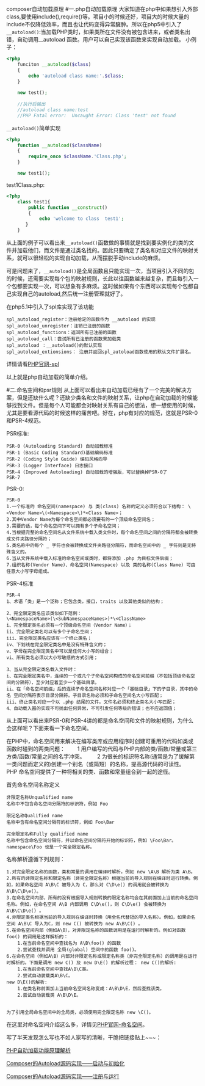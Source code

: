 composer自动加载原理
#一.php自动加载原理
大家知道在php中如果想引入外部class,要使用include(),require()等。项目小的时候还好，项目大的时候大量的include不仅降低效率，而且也让代码变得异常臃肿。所以在php5中引入了`__autoload()`:当加载PHP类时，如果类所在文件没有被包含进来，或者类名出错，自动调用__autoload 函数。用户可以自己实现该函数来实现自动加载。
小例子：
```php
<?php
    funciton __autoload($class)
    {
        echo 'autoload class name:'.$class;
    }
    
    new test();
    
    //执行后输出
    //autoload class name:test
    //PHP Fatal error:  Uncaught Error: Class 'test' not found
```
`__autoload()`简单实现
```php
<?php
    function __autoload($className)
    {
        require_once $className.'Class.php';
    }

    new test1();
```
test1Class.php:
```php
<?php
    class test1{
        public function __construct()
        {
            echo 'welcome to class  test1';
       }
    }
```
从上面的例子可以看出来`__autoload()`函数做的事情就是找到要实例化的类的文件并加载他们，而文件是通过类名找的。因此只要确定了类名和对应文件的映射关系，就可以很轻松的实现自动加载，从而摆脱手动include的麻烦。

可是问题来了，`__autoload()`是全局函数且只能实现一次，当项目引入不同的包的时候，还需要实现每个包的映射规则，长此以往函数越来越复杂，而且每引入一个包都要实现一次，可以想象有多麻烦。这时候如果有个东西可以实现每个包都自己实现自己的autoload,然后统一注册管理就好了。

在php5.1中引入了spl库实现了该功能
```
spl_autoload_register：注册给定的函数作为 __autoload 的实现
spl_autoload_unregister：注销已注册的函数
spl_autoload_functions：返回所有已注册的函数
spl_autoload_call：尝试所有已注册的函数来加载类
spl_autoload ：__autoload()的默认实现
spl_autoload_extionsions： 注册并返回spl_autoload函数使用的默认文件扩展名。
```
详情请看[PHP官网-spl](http://php.net/manual/zh/function.spl-autoload-register.php)

以上就是php自动加载的简单介绍。

#二.命名空间和psr规则
从上面可以看出来自动加载已经有了一个完美的解决方案，但是还缺什么呢？还缺少类名和文件的映射关系，让php在自动加载的时候能够找到文件。但是每个人可能都会对映射关系有自己的想法，想一想使用的时候，尤其是要看源代码的时候这样的痛苦吧。好在，php有对应的规范，这就是PSR-0和PSR-4规范。

PSR标准:
```
PSR-0 (Autoloading Standard) 自动加载标准
PSR-1 (Basic Coding Standard)基础编码标准
PSR-2 (Coding Style Guide) 编码风格向导
PSR-3 (Logger Interface) 日志接口
PSR-4 (Improved Autoloading) 自动加载的增强版，可以替换掉PSR-0了
PSR-7
```

PSR-0:

```
PSR-0
1.一个标准的 命名空间(namespace) 与 类(class) 名称的定义必须符合以下结构： \<Vendor Name>\(<Namespace>\)*<Class Name>；
2.其中Vendor Name为每个命名空间都必须要有的一个顶级命名空间名；
3.需要的话，每个命名空间下可以拥有多个子命名空间；
4.当根据完整的命名空间名从文件系统中载入类文件时，每个命名空间之间的分隔符都会被转换成文件夹路径分隔符；
5.类名称中的每个 _ 字符也会被转换成文件夹路径分隔符，而命名空间中的 _ 字符则是无特殊含义的。
6.当从文件系统中载入标准的命名空间或类时，都将添加 .php 为目标文件后缀；
7.组织名称(Vendor Name)、命名空间(Namespace) 以及 类的名称(Class Name) 可由任意大小写字母组成。
```
PSR-4标准
```
PSR-4
1、术语「类」是一个泛称；它包含类，接口，traits 以及其他类似的结构；

2、完全限定类名应该类似如下范例：
\<NamespaceName>(\<SubNamespaceNames>)*\<ClassName>
i、完全限定类名必须有一个顶级命名空间（Vendor Name）；
ii、完全限定类名可以有多个子命名空间；
iii、完全限定类名应该有一个终止类名；
iv、下划线在完全限定类名中是没有特殊含义的；
v、字母在完全限定类名中可以是任何大小写的组合；
vi、所有类名必须以大小写敏感的方式引用；

3、当从完全限定类名载入文件时：
i、在完全限定类名中，连续的一个或几个子命名空间构成的命名空间前缀（不包括顶级命名空间的分隔符），至少对应着至少一个基础目录。
ii、在「命名空间前缀」后的连续子命名空间名称对应一个「基础目录」下的子目录，其中的命名 空间分隔符表示目录分隔符。子目录名称必须和子命名空间名大小写匹配；
iii、终止类名对应一个以 .php 结尾的文件。文件名必须和终止类名大小写匹配；
4、自动载入器的实现不可抛出任何异常，不可引发任何等级的错误；也不应返回值；
```

从上面可以看出来PSR-0和PSR-4讲的都是命名空间和文件的映射规则，为什么会这样呢？下面来看一下命名空间。


在PHP中，命名空间用来解决在编写类库或应用程序时创建可重用的代码如类或函数时碰到的两类问题：
  1 用户编写的代码与PHP内部的类/函数/常量或第三方类/函数/常量之间的名字冲突。
  2 为很长的标识符名称(通常是为了缓解第一类问题而定义的)创建一个别名（或简短）的名称，提高源代码的可读性。
  PHP 命名空间提供了一种将相关的类、函数和常量组合到一起的途径。

首先命名空间名称定义    
```
非限定名称Unqualified name
名称中不包含命名空间分隔符的标识符，例如 Foo

限定名称Qualified name
名称中含有命名空间分隔符的标识符，例如 Foo\Bar

完全限定名称Fully qualified name
名称中包含命名空间分隔符，并以命名空间分隔符开始的标识符，例如 \Foo\Bar。 namespace\Foo 也是一个完全限定名称。
```    
    
    
 名称解析遵循下列规则：
```
1.对完全限定名称的函数，类和常量的调用在编译时解析。例如 new \A\B 解析为类 A\B。
2.所有的非限定名称和限定名称（非完全限定名称）根据当前的导入规则在编译时进行转换。例如，如果命名空间 A\B\C 被导入为 C，那么对 C\D\e() 的调用就会被转换为 A\B\C\D\e()。
3.在命名空间内部，所有的没有根据导入规则转换的限定名称均会在其前面加上当前的命名空间名称。例如，在命名空间 A\B 内部调用 C\D\e()，则 C\D\e() 会被转换为 A\B\C\D\e() 。
4.非限定类名根据当前的导入规则在编译时转换（用全名代替短的导入名称）。例如，如果命名空间 A\B\C 导入为C，则 new C() 被转换为 new A\B\C() 。
5.在命名空间内部（例如A\B），对非限定名称的函数调用是在运行时解析的。例如对函数 foo() 的调用是这样解析的：
    1.在当前命名空间中查找名为 A\B\foo() 的函数
    2.尝试查找并调用 全局(global) 空间中的函数 foo()。
6.在命名空间（例如A\B）内部对非限定名称或限定名称类（非完全限定名称）的调用是在运行时解析的。下面是调用 new C() 及 new D\E() 的解析过程： new C()的解析:
    1.在当前命名空间中查找A\B\C类。
    2.尝试自动装载类A\B\C。
new D\E()的解析:
    1.在类名称前面加上当前命名空间名称变成：A\B\D\E，然后查找该类。
    2.尝试自动装载类 A\B\D\E。
    
    
为了引用全局命名空间中的全局类，必须使用完全限定名称 new \C()。
```

在这里对命名空间介绍这么多，详情见[PHP官网-命名空间](http://php.net/manual/zh/language.namespaces.rules.php)。


写了半天发现怎么写也不如人家写的清晰，干脆把链接贴上~~~：

[PHP自动加载功能原理解析](http://leoyang90.cn/2017/03/11/PHP-Composer-autoload/)

[Composer的Autoload源码实现——启动与初始化](http://leoyang90.cn/2017/03/13/Composer%20Autoload%20Source%20Reading%20%E2%80%94%E2%80%94%20Start%20and%20Initialize/)

[Composer的Autoload源码实现——注册与运行](http://www.leoyang90.cn/2017/03/18/Composer-Autoload-Source-Reading-%E2%80%94%E2%80%94-Register-and-Run/)
